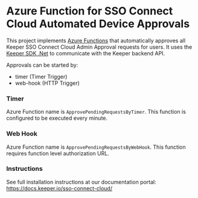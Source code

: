 # Azure Function for SSO Connect Cloud Automated Device Approvals

This project implements [Azure Functions](https://azure.microsoft.com/en-us/services/functions/) that automatically approves all Keeper SSO Connect Cloud Admin Approval requests for users. It uses the [Keeper SDK .Net](https://github.com/Keeper-Security/keeper-sdk-dotnet-private) to communicate with the Keeper backend API.

Approvals can be started by:

 * timer (Timer Trigger)
 * web-hook  (HTTP Trigger)

### Timer
Azure Function name is `ApprovePendingRequestsByTimer`. This function is configured to be executed every minute.

### Web Hook
 Azure Function name is `ApprovePendingRequestsByWebHook`. This function requires function level authorization URL.

### Instructions
See full installation instructions at our documentation portal:
https://docs.keeper.io/sso-connect-cloud/
